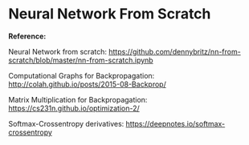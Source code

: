 # Neural Network From Scratch

**Reference:**

Neural Network from scratch: https://github.com/dennybritz/nn-from-scratch/blob/master/nn-from-scratch.ipynb

Computational Graphs for Backpropagation: http://colah.github.io/posts/2015-08-Backprop/

Matrix Multiplication for Backpropagation: https://cs231n.github.io/optimization-2/

Softmax-Crossentropy derivatives: https://deepnotes.io/softmax-crossentropy


